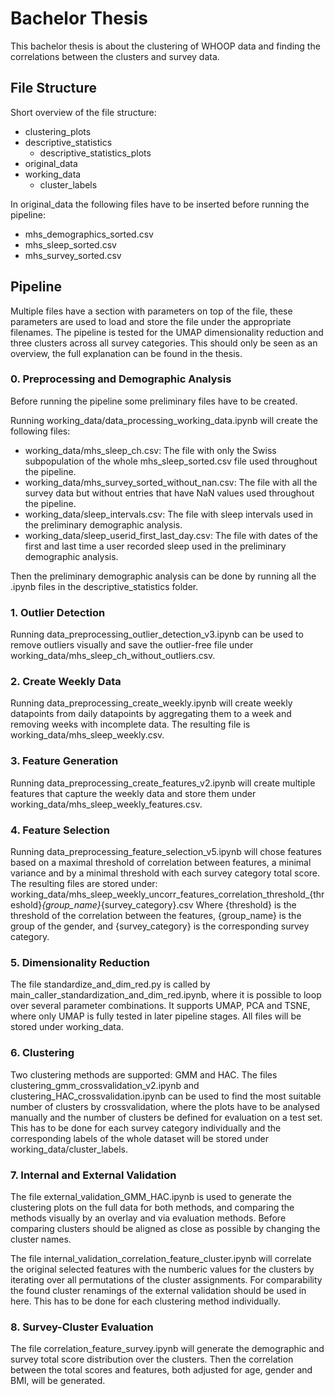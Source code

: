 # Bachelor Thesis
This bachelor thesis is about the clustering of WHOOP data and finding the correlations between the clusters and survey data.

## File Structure

Short overview of the file structure:

- clustering_plots
- descriptive_statistics
  - descriptive_statistics_plots
- original_data
- working_data
  - cluster_labels

In original_data the following files have to be inserted before running the pipeline:
- mhs_demographics_sorted.csv
- mhs_sleep_sorted.csv
- mhs_survey_sorted.csv

## Pipeline

Multiple files have a section with parameters on top of the file, these parameters are used to load and store the file under the appropriate filenames. The pipeline is tested for the UMAP dimensionality reduction and three clusters across all survey categories. This should only be seen as an overview, the full explanation can be found in the thesis.

### 0. Preprocessing and Demographic Analysis

Before running the pipeline some preliminary files have to be created.

Running working_data/data_processing_working_data.ipynb will create the following files:
- working_data/mhs_sleep_ch.csv: The file with only the Swiss subpopulation of the whole mhs_sleep_sorted.csv file used throughout the pipeline.
- working_data/mhs_survey_sorted_without_nan.csv: The file with all the survey data but without entries that have NaN values used throughout the pipeline.
- working_data/sleep_intervals.csv: The file with sleep intervals used in the preliminary demographic analysis.
- working_data/sleep_userid_first_last_day.csv: The file with dates of the first and last time a user recorded sleep used in the preliminary demographic analysis.

Then the preliminary demographic analysis can be done by running all the .ipynb files in the descriptive_statistics folder.

### 1. Outlier Detection

Running data_preprocessing_outlier_detection_v3.ipynb can be used to remove outliers visually and save the outlier-free file under working_data/mhs_sleep_ch_without_outliers.csv.

### 2. Create Weekly Data

Running data_preprocessing_create_weekly.ipynb will create weekly datapoints from daily datapoints by aggregating them to a week and removing weeks with incomplete data. The resulting file is working_data/mhs_sleep_weekly.csv.

### 3. Feature Generation

Running data_preprocessing_create_features_v2.ipynb will create multiple features that capture the weekly data and store them under working_data/mhs_sleep_weekly_features.csv.

### 4. Feature Selection

Running data_preprocessing_feature_selection_v5.ipynb will chose features based on a maximal threshold of correlation between features, a minimal variance and by a minimal threshold with each survey category total score. The resulting files are stored under:
working_data/mhs_sleep_weekly_uncorr_features_correlation_threshold_{threshold}_{group_name}_{survey_category}.csv
Where {threshold} is the threshold of the correlation between the features, {group_name} is the group of the gender, and {survey_category} is the corresponding survey category.

### 5. Dimensionality Reduction

The file standardize_and_dim_red.py is called by main_caller_standardization_and_dim_red.ipynb, where it is possible to loop over several parameter combinations. It supports UMAP, PCA and TSNE, where only UMAP is fully tested in later pipeline stages. All files will be stored under working_data.

### 6. Clustering

Two clustering methods are supported: GMM and HAC. The files clustering_gmm_crossvalidation_v2.ipynb and clustering_HAC_crossvalidation.ipynb can be used to find the most suitable number of clusters by crossvalidation, where the plots have to be analysed manually and the number of clusters be defined for evaluation on a test set. This has to be done for each survey category individually and the corresponding labels of the whole dataset will be stored under working_data/cluster_labels.

### 7. Internal and External Validation

The file external_validation_GMM_HAC.ipynb is used to generate the clustering plots on the full data for both methods, and comparing the methods visually by an overlay and via evaluation methods. Before comparing clusters should be aligned as close as possible by changing the cluster names.

The file internal_validation_correlation_feature_cluster.ipynb will correlate the original selected features with the numberic values for the clusters by iterating over all permutations of the cluster assignments. For comparability the found cluster renamings of the external validation should be used in here. This has to be done for each clustering method individually.

### 8. Survey-Cluster Evaluation

The file correlation_feature_survey.ipynb will generate the demographic and survey total score distribution over the clusters. Then the correlation between the total scores and features, both adjusted for age, gender and BMI, will be generated.
